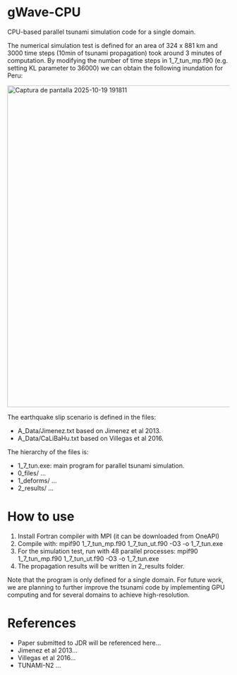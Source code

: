 # gWave-CPU
CPU-based parallel tsunami simulation code for a single domain.

The numerical simulation test is defined for an area of 324 x 881 km and 3000 time steps (10min of tsunami propagation) took around 3 minutes of computation.
By modifying the number of time steps in 1_7_tun_mp.f90 (e.g. setting KL parameter to 36000) we can obtain the following inundation for Peru:

<img width="1457" height="730" alt="Captura de pantalla 2025-10-19 191811" src="https://github.com/user-attachments/assets/ebcbbd8c-73b0-4150-8303-43da89de73db" />

The earthquake slip scenario is defined in the files:
- A_Data/Jimenez.txt based on Jimenez et al 2013.
- A_Data/CaLiBaHu.txt based on Villegas et al 2016.

The hierarchy of the files is:
- 1_7_tun.exe: main program for parallel tsunami simulation.
- 0_files/ ...
- 1_deforms/ ...
- 2_results/ ...

# How to use
1. Install Fortran compiler with MPI (it can be downloaded from OneAPI)
2. Compile with: mpif90 1_7_tun_mp.f90 1_7_tun_ut.f90 -O3 -o 1_7_tun.exe
3. For the simulation test, run with 48 parallel processes: mpif90 1_7_tun_mp.f90 1_7_tun_ut.f90 -O3 -o 1_7_tun.exe
4. The propagation results will be written in 2_results folder.

Note that the program is only defined for a single domain. For future work, we are planning to further improve the tsunami code by implementing GPU computing and for several domains to achieve high-resolution.

# References
- Paper submitted to JDR will be referenced here...
- Jimenez et al 2013...
- Villegas et al 2016...
- TUNAMI-N2 ...
